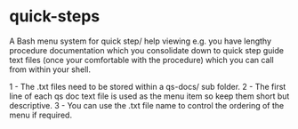 # quick-steps
A Bash menu system for quick step/ help viewing e.g. you have lengthy procedure documentation which you consolidate down to quick step guide text files (once your comfortable with the procedure) which you can call from within your shell.

1 - The .txt files need to be stored within a qs-docs/ sub folder.
2 - The first line of each qs doc text file is used as the menu item so keep them short but descriptive.
3 - You can use the .txt file name to control the ordering of the menu if required.
